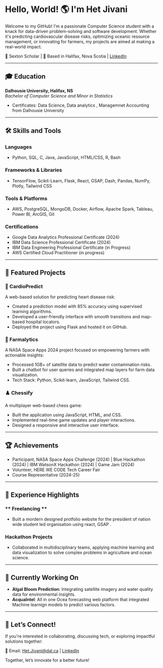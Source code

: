 # Hello, World! 🌎 I'm Het Jivani

Welcome to my GitHub! I'm a passionate Computer Science student with a knack for data-driven problem-solving and software development. Whether it's predicting cardiovascular disease risks, optimizing oceanic resource management, or innovating for farmers, my projects are aimed at making a real-world impact.

🏅 Sexton Scholar | 
📍 Based in Halifax, Nova Scotia  | [LinkedIn](https://www.linkedin.com/in/hetjivani/) 

---

## 🎓 Education

**Dalhousie University, Halifax, NS**  
*Bachelor of Computer Science and Minor in Statistics*  
- Certificates: Data Science, Data analytics , Managemnet Accounting from Dalhousie University


---

## 🛠 Skills and Tools

### **Languages**  
- Python, SQL, C, Java, JavaScript, HTML/CSS, R, Bash

### **Frameworks & Libraries**  
- TensorFlow, Scikit-Learn, Flask, React, GSAP, Dash, Pandas, NumPy, Plotly, Tailwind CSS

### **Tools & Platforms**  
- AWS, PostgreSQL, MongoDB, Docker, Airflow, Apache Spark, Tableau, Power BI, ArcGIS, Git

### **Certifications**  
- Google Data Analytics Professional Certificate (2024)
- IBM Data Science Professional Certificate (2024)  
- IBM Data Engineering Professional Certificate (in Progress)  
- AWS Certified Cloud Practitioner (in progress)

---

## 🌟 Featured Projects

### 💓 CardioPredict
A web-based solution for predicting heart disease risk:
- Created a prediction model with 85% accuracy using supervised learning algorithms.
- Developed a user-friendly interface with smooth transitions and map-based hospital locators.
- Deployed the project using Flask and hosted it on GitHub.

### 🌾 Farmalytics
A NASA Space Apps 2024 project focused on empowering farmers with actionable insights:
- Processed 1GB+ of satellite data to predict water contamination risks.
- Built a chatbot for user queries and integrated map layers for farm data visualization.
- Tech Stack: Python, Scikit-learn, JavaScript, Tailwind CSS.

### ♟️ Chessify
A multiplayer web-based chess game:
- Built the application using JavaScript, HTML, and CSS.
- Implemented real-time game updates and player interactions.
- Designed a responsive and interactive user interface.

---

## 🏆 Achievements

- Participant, NASA Space Apps Challenge (2024) | Blue Hackathon (2024) | IBM WatsonX Hackathon (2024) | Game Jam (2024)
- Volunteer, HERE WE CODE Tech Career Fair  
- Course Representative (2024-25)  

---

## 👥 Experience Highlights

### ** Freelancing **
- Built a mordern designed protfolio website for the president of nation wide student led organisation using react, GSAP .

### **Hackathon Projects**  
- Collaborated in multidisciplinary teams, applying machine learning and data visualization to solve complex problems in agriculture and ocean science.

---

## 🎯 Currently Working On

- **Algal Bloom Prediction**: Integrating satellite imagery and water quality data for environmental insights.  
- **AcquaIntel**: All in one Ocea forecasting web platform that integrated Machine learnign models to predict various factors.

---

## 💬 Let’s Connect!

If you're interested in collaborating, discussing tech, or exploring impactful solutions together:

📧 Email: Het.Jivani@dal.ca  | [LinkedIn](https://www.linkedin.com/in/hetjivani/)  

Together, let’s innovate for a better future!
